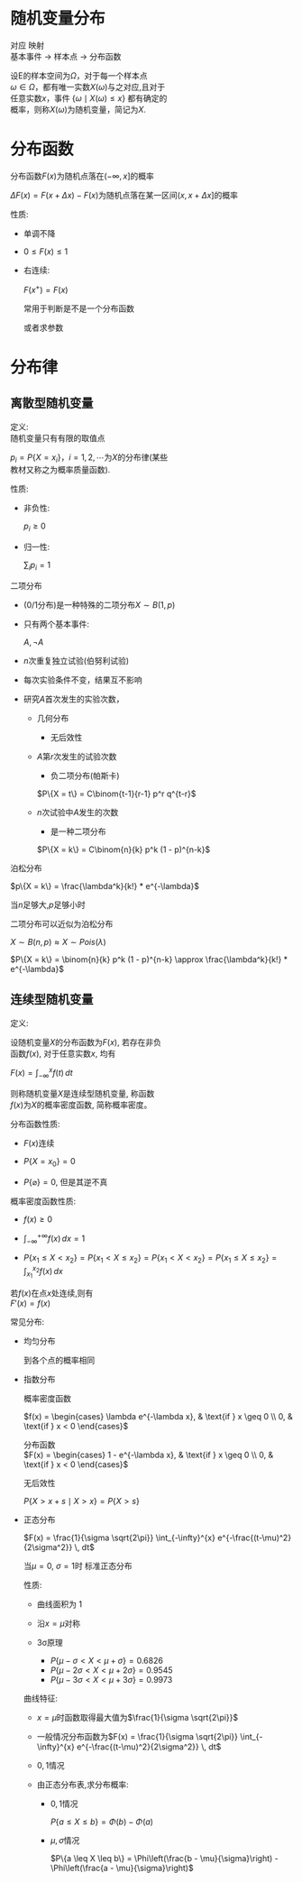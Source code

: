# 随机变量分布

对应        映射  
基本事件 -> 样本点  -> 分布函数  

设E的样本空间为$\Omega$，对于每一个样本点  
$\omega \in \Omega$，都有唯一实数$X(\omega)$与之对应,且对于  
任意实数$x$，事件 $\{\omega \mid X(\omega) \leq x\}$ 都有确定的  
概率，则称$X(\omega)$为随机变量，简记为$X$.  

# 分布函数  

分布函数$F(x)$为随机点落在$(-\infty, x]$的概率  

$\Delta F(x) = F(x + \Delta x) - F(x)$为随机点落在某一区间$(x, x+\Delta x]$的概率  

性质:  

- 单调不降  

- $0 \leq F(x) \leq 1$  

- 右连续:  

  $F(x^+) = F(x)$  

  常用于判断是不是一个分布函数  

  或者求参数  

# 分布律  

## 离散型随机变量  
定义:  
随机变量只有有限的取值点  

$p_i = P\{X = x_i\}$，$i = 1, 2, \cdots$为$X$的分布律(某些  
教材又称之为概率质量函数).  

性质:  

- 非负性:  

  $p_i \geq 0$  

- 归一性:  

  $\sum_{i} p_i = 1$  

二项分布  

- (0/1分布)是一种特殊的二项分布$X \sim B(1, p)$  

- 只有两个基本事件:  

  $A, \neg A$  

- $n$次重复独立试验(伯努利试验)  

- 每次实验条件不变，结果互不影响  

- 研究$A$首次发生的实验次数，  

  - 几何分布  

    - 无后效性  

  - $A$第$r$次发生的试验次数  

    - 负二项分布(帕斯卡)  

    $P\{X = t\} = C\binom{t-1}{r-1} p^r q^{t-r}$  

  - $n$次试验中$A$发生的次数  

    - 是一种二项分布  

    $P\{X = k\} = C\binom{n}{k} p^k (1 - p)^{n-k}$  

泊松分布  

$p\{X = k\} = \frac{\lambda^k}{k!} * e^{-\lambda}$  

当$n$足够大,$p$足够小时  

二项分布可以近似为泊松分布  

$X \sim B(n, p) \approx X \sim Pois(\lambda)$  

$P\{X = k\} = \binom{n}{k} p^k (1 - p)^{n-k} \approx \frac{\lambda^k}{k!} *  e^{-\lambda}$  

## 连续型随机变量  

定义:  

设随机变量$X$的分布函数为$F(x)$, 若存在非负  
函数$f(x)$, 对于任意实数$x$, 均有  

$F(x) = \int_{-\infty}^{x} f(t) \, dt$  

则称随机变量$X$是连续型随机变量, 称函数  
$f(x)$为$X$的概率密度函数, 简称概率密度。  

分布函数性质:  

- $F(x)$连续  

- $P\{X = x_0\} = 0$  

- $P\{\varnothing\} = 0$, 但是其逆不真  

概率密度函数性质:  
- $f(x) \geq 0$  

- $\int_{-\infty}^{+\infty} f(x) \, dx = 1$  

- $P\{x_1 \leq X < x_2\} = P\{x_1 < X \leq x_2\} = P\{x_1 < X < x_2\} = P\{x_1 \leq X \leq x_2\} = \int_{x_1}^{x_2} f(x) \, dx$  

若$f(x)$在点$x$处连续,则有  
$F'(x) = f(x)$  

常见分布:  

- 均匀分布  

  到各个点的概率相同  

- 指数分布  

  概率密度函数  

  $f(x) = \begin{cases} \lambda e^{-\lambda x}, & \text{if } x \geq 0 \\ 0, & \text{if } x < 0 \end{cases}$  

  分布函数  
  $F(x) = \begin{cases} 1 - e^{-\lambda x}, & \text{if } x \geq 0 \\ 0, & \text{if } x < 0 \end{cases}$  

  无后效性  

  $P\{X > x + s \mid X > x\} = P\{X > s\}$  

- 正态分布  

  $F(x) = \frac{1}{\sigma \sqrt{2\pi}} \int_{-\infty}^{x} e^{-\frac{(t-\mu)^2}{2\sigma^2}} \, dt$  

  当$\mu = 0$, $\sigma = 1$时 标准正态分布  

  性质:  

  - 曲线面积为 1  

  - 沿$x = \mu$对称  

  - 3σ原理  

    - $P\{\mu - \sigma < X < \mu + \sigma\} = 0.6826$  
    - $P\{\mu - 2\sigma < X < \mu + 2\sigma\} = 0.9545$  
    - $P\{\mu - 3\sigma < X < \mu + 3\sigma\} = 0.9973$  

  曲线特征:  

  - $x = \mu$时函数取得最大值为$\frac{1}{\sigma \sqrt{2\pi}}$  

  - 一般情况分布函数为$F(x) = \frac{1}{\sigma \sqrt{2\pi}} \int_{-\infty}^{x} e^{-\frac{(t-\mu)^2}{2\sigma^2}} \, dt$  

  - $0, 1$情况  

  - 由正态分布表,求分布概率:  

    - $0, 1$情况  

      $P\{a \leq X \leq b\} = \Phi(b) - \Phi(a)$  

    - $\mu, \sigma$情况  

      $P\{a \leq X \leq b\} = \Phi\left(\frac{b - \mu}{\sigma}\right) - \Phi\left(\frac{a - \mu}{\sigma}\right)$
